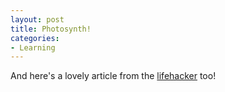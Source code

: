```yaml
---
layout: post
title: Photosynth!
categories:
- Learning
---
```


And here's a lovely article from the [lifehacker](http://lifehacker.com/5623254/how-to-create-your-own-photosynths) too!
